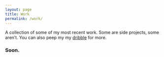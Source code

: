 ```yaml
---
layout: page
title: Work
permalink: /work/
---
```


A collection of some of my most recent work. Some are side projects, some aren’t. You can also peep my my [dribble](http://www.dribbble.com/aaronrelph) for more.

### Soon.

<!-- ### Gumroad

This is a collection of work I've done so far at Gumroad.

![Aaron Relph](/aaron-relph-small.png "Aaron Relph")

### AirBear

This is a side project my buddy Jonathan and I started.

### Gif Weather

A side project I took on so I could start teaching myself Swift.

### Peanut Butter & Jams

A fun expereiment. It hasen't come to fruition yet but..

### Fantex

I led design here for a bit. It was a great expereience. Here's some of the work I did (no longer live). -->
